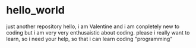 # hello_world
just another repository
hello, i am Valentine and i am conpletely new to coding but i am very very enthusaistic about coding.
please i really want to learn, so i need your help, so that i can learn coding "programming"
